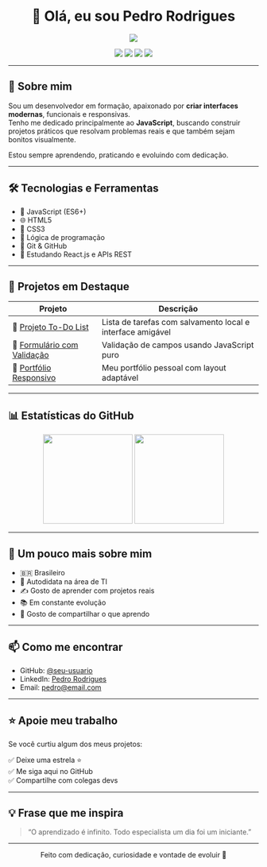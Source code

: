 <h1 align="center">👋 Olá, eu sou Pedro Rodrigues</h1>

<p align="center">
  <img src="https://readme-typing-svg.demolab.com/?lines=Desenvolvedor+Front-End+em+formação;Apaixonado+por+tecnologia+e+criação+de+interfaces;Sempre+aprendendo+algo+novo&center=true&width=500&height=30&color=0A66C2&vCenter=true&pause=1000"/>
</p>

<p align="center">
  <img src="https://img.shields.io/badge/JavaScript-Intermediário-F7DF1E?style=for-the-badge&logo=javascript&logoColor=black" />
  <img src="https://img.shields.io/badge/HTML5-E34F26?style=for-the-badge&logo=html5&logoColor=white" />
  <img src="https://img.shields.io/badge/CSS3-1572B6?style=for-the-badge&logo=css3&logoColor=white" />
  <img src="https://img.shields.io/badge/Git%20&%20GitHub-181717?style=for-the-badge&logo=github&logoColor=white" />
</p>

---

## 🧠 Sobre mim

Sou um desenvolvedor em formação, apaixonado por **criar interfaces modernas**, funcionais e responsivas.  
Tenho me dedicado principalmente ao **JavaScript**, buscando construir projetos práticos que resolvam problemas reais e que também sejam bonitos visualmente.

Estou sempre aprendendo, praticando e evoluindo com dedicação.

---

## 🛠️ Tecnologias e Ferramentas

- 📌 JavaScript (ES6+)
- 🌐 HTML5
- 🎨 CSS3
- 🧠 Lógica de programação
- 🔧 Git & GitHub
- 🌱 Estudando React.js e APIs REST

---

## 🚀 Projetos em Destaque

| Projeto | Descrição |
|--------|------------|
| 🔸 [Projeto To-Do List](https://github.com/seu-usuario/todo-list-js) | Lista de tarefas com salvamento local e interface amigável |
| 🔸 [Formulário com Validação](https://github.com/seu-usuario/form-validation) | Validação de campos usando JavaScript puro |
| 🔸 [Portfólio Responsivo](https://github.com/seu-usuario/portfolio-responsivo) | Meu portfólio pessoal com layout adaptável |

---

## 📊 Estatísticas do GitHub

<p align="center">
  <img height="180em" src="https://github-readme-stats.vercel.app/api?username=seu-usuario&show_icons=true&theme=default&count_private=true" />
  <img height="180em" src="https://github-readme-stats.vercel.app/api/top-langs/?username=seu-usuario&layout=compact&theme=default" />
</p>

---

## 💬 Um pouco mais sobre mim

- 🇧🇷 Brasileiro
- 🧠 Autodidata na área de TI
- ✍️ Gosto de aprender com projetos reais
- 📚 Em constante evolução
- 🤝 Gosto de compartilhar o que aprendo

---

## 📫 Como me encontrar

- GitHub: [@seu-usuario](https://github.com/seu-usuario)
- LinkedIn: [Pedro Rodrigues](https://linkedin.com/in/seu-link)
- Email: pedro@email.com

---

## ⭐ Apoie meu trabalho

Se você curtiu algum dos meus projetos:

✅ Deixe uma estrela ⭐  
✅ Me siga aqui no GitHub  
✅ Compartilhe com colegas devs

---

## 💡 Frase que me inspira

> “O aprendizado é infinito. Todo especialista um dia foi um iniciante.”

---

<p align="center">
  Feito com dedicação, curiosidade e vontade de evoluir 🚀
</p>



